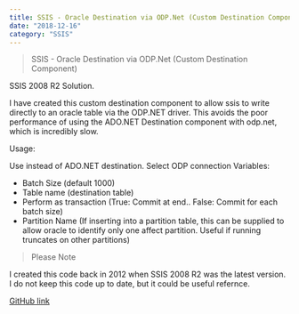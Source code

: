 ```yaml
---
title: SSIS - Oracle Destination via ODP.Net (Custom Destination Component)
date: "2018-12-16"
category: "SSIS"
---
```



> SSIS - Oracle Destination via ODP.Net (Custom Destination Component)

SSIS 2008 R2 Solution.

I have created this custom destination component to allow ssis to write directly to an oracle table via the ODP.NET driver. This avoids the poor performance of using the ADO.NET Destination component with odp.net, which is incredibly slow.


Usage:

Use instead of ADO.NET destination.
Select ODP connection 
Variables:
- Batch Size (default 1000)
- Table name (destination table)
- Perform as transaction (True: Commit at end.. False: Commit for each batch size)
- Partition Name (If inserting into a partition table, this can be supplied to allow oracle to identify only one affect partition. Useful if running truncates on other partitions)

> Please Note

I created this code back in 2012 when SSIS 2008 R2 was the latest version.  I do not keep this code up to date, but it could be useful refernce.


[GitHub link](https://github.com/davidtstafford/SSIS2008R2-Custom-Oracle-Destination)